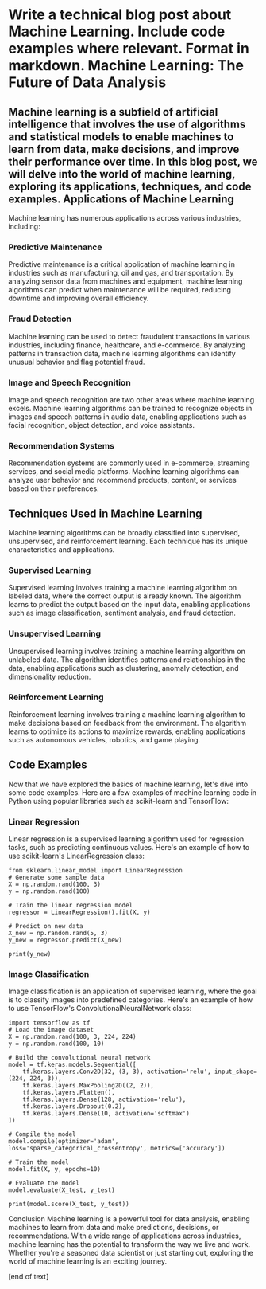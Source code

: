  Write a technical blog post about Machine Learning. Include code examples where relevant. Format in markdown.
Machine Learning: The Future of Data Analysis
============================================

Machine learning is a subfield of artificial intelligence that involves the use of algorithms and statistical models to enable machines to learn from data, make decisions, and improve their performance over time. In this blog post, we will delve into the world of machine learning, exploring its applications, techniques, and code examples.
Applications of Machine Learning
------------------------

Machine learning has numerous applications across various industries, including:

### Predictive Maintenance

Predictive maintenance is a critical application of machine learning in industries such as manufacturing, oil and gas, and transportation. By analyzing sensor data from machines and equipment, machine learning algorithms can predict when maintenance will be required, reducing downtime and improving overall efficiency.

### Fraud Detection

Machine learning can be used to detect fraudulent transactions in various industries, including finance, healthcare, and e-commerce. By analyzing patterns in transaction data, machine learning algorithms can identify unusual behavior and flag potential fraud.

### Image and Speech Recognition

Image and speech recognition are two other areas where machine learning excels. Machine learning algorithms can be trained to recognize objects in images and speech patterns in audio data, enabling applications such as facial recognition, object detection, and voice assistants.

### Recommendation Systems

Recommendation systems are commonly used in e-commerce, streaming services, and social media platforms. Machine learning algorithms can analyze user behavior and recommend products, content, or services based on their preferences.

Techniques Used in Machine Learning
-------------------------

Machine learning algorithms can be broadly classified into supervised, unsupervised, and reinforcement learning. Each technique has its unique characteristics and applications.

### Supervised Learning

Supervised learning involves training a machine learning algorithm on labeled data, where the correct output is already known. The algorithm learns to predict the output based on the input data, enabling applications such as image classification, sentiment analysis, and fraud detection.

### Unsupervised Learning

Unsupervised learning involves training a machine learning algorithm on unlabeled data. The algorithm identifies patterns and relationships in the data, enabling applications such as clustering, anomaly detection, and dimensionality reduction.

### Reinforcement Learning

Reinforcement learning involves training a machine learning algorithm to make decisions based on feedback from the environment. The algorithm learns to optimize its actions to maximize rewards, enabling applications such as autonomous vehicles, robotics, and game playing.

Code Examples
--------------

Now that we have explored the basics of machine learning, let's dive into some code examples. Here are a few examples of machine learning code in Python using popular libraries such as scikit-learn and TensorFlow:

### Linear Regression

Linear regression is a supervised learning algorithm used for regression tasks, such as predicting continuous values. Here's an example of how to use scikit-learn's LinearRegression class:
```
from sklearn.linear_model import LinearRegression
# Generate some sample data
X = np.random.rand(100, 3)
y = np.random.rand(100)

# Train the linear regression model
regressor = LinearRegression().fit(X, y)

# Predict on new data
X_new = np.random.rand(5, 3)
y_new = regressor.predict(X_new)

print(y_new)
```
### Image Classification

Image classification is an application of supervised learning, where the goal is to classify images into predefined categories. Here's an example of how to use TensorFlow's ConvolutionalNeuralNetwork class:
```
import tensorflow as tf
# Load the image dataset
X = np.random.rand(100, 3, 224, 224)
y = np.random.rand(100, 10)

# Build the convolutional neural network
model = tf.keras.models.Sequential([
    tf.keras.layers.Conv2D(32, (3, 3), activation='relu', input_shape=(224, 224, 3)),
    tf.keras.layers.MaxPooling2D((2, 2)),
    tf.keras.layers.Flatten(),
    tf.keras.layers.Dense(128, activation='relu'),
    tf.keras.layers.Dropout(0.2),
    tf.keras.layers.Dense(10, activation='softmax')
])

# Compile the model
model.compile(optimizer='adam', loss='sparse_categorical_crossentropy', metrics=['accuracy'])

# Train the model
model.fit(X, y, epochs=10)

# Evaluate the model
model.evaluate(X_test, y_test)

print(model.score(X_test, y_test))
```
Conclusion
Machine learning is a powerful tool for data analysis, enabling machines to learn from data and make predictions, decisions, or recommendations. With a wide range of applications across industries, machine learning has the potential to transform the way we live and work. Whether you're a seasoned data scientist or just starting out, exploring the world of machine learning is an exciting journey.

 [end of text]


